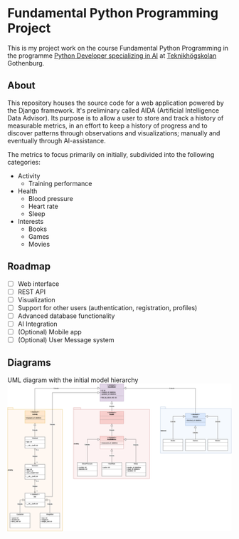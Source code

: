 # Fundamental Python Programming Project
This is my project work on the course Fundamental Python Programming in the programme [Python Developer specializing in AI][education] at [Teknikhögskolan][teknikhogskolan] Gothenburg.

[education]: https://teknikhogskolan.se/utbildningar/pythonutvecklare-ai/
[teknikhogskolan]: https://teknikhogskolan.se/

## About
This repository houses the source code for a web application powered by the Django framework. It's preliminary called AIDA (Artificial Intelligence Data Advisor).
Its purpose is to allow a user to store and track a history of measurable metrics, in an effort to keep a history of progress and to discover patterns through observations and visualizations; manually and eventually through AI-assistance.

The metrics to focus primarily on initially, subdivided into the following categories:
- Activity
  - Training performance
- Health
  - Blood pressure
  - Heart rate
  - Sleep
- Interests
  - Books
  - Games
  - Movies

## Roadmap
- [ ] Web interface
- [ ] REST API
- [ ] Visualization
- [ ] Support for other users (authentication, registration, profiles)
- [ ] Advanced database functionality
- [ ] AI Integration
- [ ] \(Optional) Mobile app
- [ ] \(Optional) User Message system

## Diagrams
UML diagram with the initial model hierarchy
![uml diagram of projects model hierarchy](assets/uml_aida_initial.png?raw=true "AIDA UML diagram")
